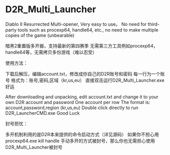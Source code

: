 # D2R_Multi_Launcher
Diablo II Resurrected Multi-opener, Very easy to use。
No need for third-party tools such as procexp64, handle64, etc., no need to make multiple copies of the game (unbearable)

暗黑2重置版多开器，支持最新的第四赛季
无需第三方工具例如procexp64，handle64等，无需拷贝多份游戏（难以忍受）

使用方法：

下载后解压，编辑account.txt，修改成你自己的D2R账号和密码
每一行为一个账号
格式为：账号,密码,区域（kr,us,eu）
直接双击运行D2R_Multi_Launcher.exe
好运

After downloading and unpacking, edit account.txt and change it to your own D2R account and password
One account per row
The format is: account,password,region (kr,us,eu)
Double click directly to run D2R_LauncherCMD.exe
Good Luck

封号担忧：

多开机制利用的是D2R本来提供的命令启动方式（详见源码）
如果你不担心用procexp64.exe kill handle 手动多开的方式被封号，那么你也无需担心使用D2R_Multi_Launcher被封号
